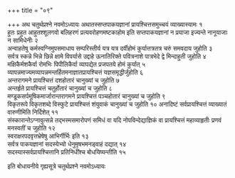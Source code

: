 +++
title = "०९"

+++
अथ चतुर्थप्रश्ने नवमोऽध्यायः
अथातस्सप्तपाकयज्ञानां प्रायश्चित्तसमुच्चयं
व्याख्यास्यामः १   
हुतः प्रहुत आहुतश्शूलगवो बलिहरणं
प्रत्यवरोहणमष्टकाहोम इति
सप्तपाकयज्ञानां न प्रयाजा इज्यन्ते नानूयाजाः न
सामिधेनीः २   
अन्वाहतेषु कर्मस्वग्निमुपसमाधाय सम्परिस्तीर्य
यत्र यत्र दर्वीहोमं कुर्यात्तत्रतत्र चरुं समवदाय जुहोति ३   
सर्वत्र
स्कन्ने भिन्ने छिन्ने क्षामे विपर्यासे उद्दाहे ऊनातिरिक्ते
पवित्रनाशे पात्रभेदे द्वे मिन्दाहुती जुहोति ४
मक्षिकैर्मशकैर्वा रोमभिः पिपीलिकैर्वा व्यापद्येत
प्रजपतये होमं कुर्यात् ५
व्यापन्नमाज्यमव्यापन्नमन्तर्हितमनाज्ञातप्रायश्चित्तं
यज्ञसमृद्धीर्जुहोति ६   
अन्तरागमने प्रायश्चित्तं दशहोतारं चानुख्यां च
जुहोति ७   
अन्तर्हृते प्रायश्चित्तं चतुर्होतारं चानुख्यां च
जुहोति ८   
मण्डूकसर्पमूषिकमार्जारान्तरागमने प्रायश्चित्तं
पञ्चहोतारं चानुख्यां च जुहोति ९   
विकृतरूपे विकृतशब्दे
विस्फुटे प्रायश्चित्तं शंयुवाकं चानुख्यां च जुहोति १०
अनादिष्टं सर्वप्रायश्चित्तं व्याख्यातं वारुणीमिति
निर्दिशेत् ११   
संस्कारान्तेऽग्नावुत्सन्ने
तद्भस्मसमारोपणं समिधं वा यदि
नोपविन्देद्याज्ञिकं वा प्रायश्चित्तं
महाव्याहृतीः प्रणवं मनस्वतीं च जुहोति १२   
स्वराक्षरपदवृत्तभ्रेषेषु
आभिर्गीर्भिः इति १३   
सर्वत्र पाकयज्ञानां सदस्येभ्यो
धेनुमृषभमनड्वाहं दद्यात् १४   
सदस्यास्सर्वप्रायश्चित्तानि
प्रतिनिधींश्च बोधयिष्यन्तीति १५   

इति बोधायनीये गृह्यसूत्रे
चतुर्थप्रश्ने नवमोऽध्यायः
